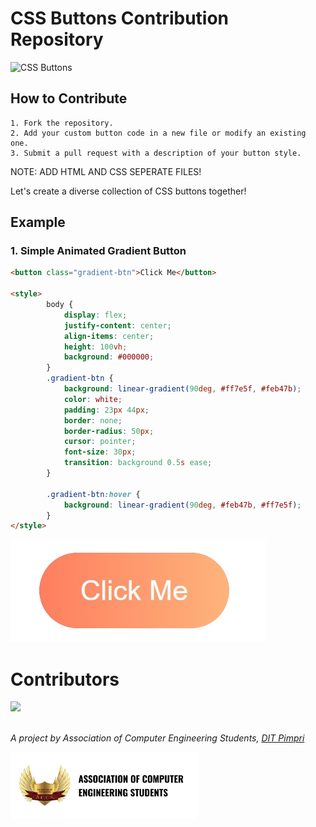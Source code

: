 
# CSS Buttons Contribution Repository

![CSS Buttons](https://img.shields.io/badge/View%20Buttons-websiteforbuttons-8A2BE2)

## How to Contribute
    1. Fork the repository.
    2. Add your custom button code in a new file or modify an existing one.
    3. Submit a pull request with a description of your button style.
    
NOTE: ADD HTML AND CSS SEPERATE FILES!

Let's create a diverse collection of CSS buttons together!

## Example

### 1. Simple Animated Gradient Button
```html
<button class="gradient-btn">Click Me</button>

<style>
        body {
            display: flex;
            justify-content: center;
            align-items: center;
            height: 100vh;
            background: #000000;
        }
        .gradient-btn {
            background: linear-gradient(90deg, #ff7e5f, #feb47b);
            color: white;
            padding: 23px 44px;
            border: none;
            border-radius: 50px;
            cursor: pointer;
            font-size: 30px;
            transition: background 0.5s ease;
        }

        .gradient-btn:hover {
            background: linear-gradient(90deg, #feb47b, #ff7e5f);
        }
</style>
```
<img src="static/Button Example.png" alt="Button Example">

# Contributors

<a href="https://github.com/acesdit/css-buttons/graphs/contributors">
  <img src="https://contrib.rocks/image?repo=acesdit/css-buttons" />
</a>


\
_A project by Association of Computer Engineering Students, [DIT Pimpri](https://engg.dypvp.edu.in/)_

<img src="static/aces-badge.png" alt="aces logo" width="300">

